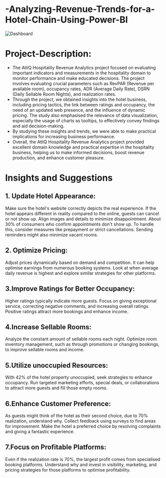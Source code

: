 # -Analyzing-Revenue-Trends-for-a-Hotel-Chain-Using-Power-BI


![Dashboard](https://github.com/KundanMooo/-Analyzing-Revenue-Trends-for-a-Hotel-Chain-Using-Power-BI/assets/130728166/3480c7a3-4580-4447-ac13-031860633d96)

# Project-Description:
- The AtliQ Hospitality Revenue Analytics project focused on evaluating important indicators and measurements in the hospitality domain to monitor performance and make educated decisions.
The project involves evaluating crucial parameters such as RevPAR (Revenue per available room), occupancy rates, ADR (Average Daily Rate), DSRN (Daily Sellable Room Nights), and realization rates.
- Through the project, we obtained insights into the hotel business, including pricing tactics, the link between ratings and occupancy,
the need of an updated web presence, and the influence of dynamic pricing. The study also emphasised the relevance of data visualization,
especially the usage of charts as tooltips, to effectively convey findings and aid decision-making.
- By studying these insights and trends, we were able to make practical implications for increasing business performance.
- Overall, the AtliQ Hospitality Revenue Analytics project provided excellent domain knowledge and practical expertise in the hospitality business,
helping us to make informed decisions, boost revenue production, and enhance customer pleasure.


# Insights and Suggestions


## 1. Update Hotel Appearance:
Make sure the hotel's website correctly depicts the real experience. If the hotel appears different in reality compared to the online,
guests can cancel or not show up. Align images and details to minimize disappointment. About 30% of consumers who confirm appointments don't show up.
To handle this, consider measures like prepayment or strict cancellations. Sending reminders might also minimize vacant rooms.

## 2. Optimize Pricing: 
Adjust prices dynamically based on demand and competition. It can help optimise earnings from numerous booking systems.
Look at when average daily revenue is highest and explore similar strategies for other platforms.

## 3.Improve Ratings for Better Occupancy:
Higher ratings typically indicate more guests. Focus on giving exceptional service, correcting negative comments,
and increasing overall ratings. Positive ratings attract more bookings and enhance income.

## 4.Increase Sellable Rooms:
Analyze the constant amount of sellable rooms each night. Optimize room inventory management, such as through promotions or
changing bookings, to improve sellable rooms and income.

## 5.Utilize unoccupied Resources:
With 42% of the hotel property unoccupied, seek strategies to enhance occupancy.
Run targeted marketing efforts, special deals, or collaborations to attract more guests and fill those empty rooms.

## 6.Enhance Customer Preference:
As guests might think of the hotel as their second choice, due to 70% realization, understand why.
Collect feedback using surveys to find areas for improvement. Make the hotel a preferred choice by resolving complaints and giving a fantastic experience.

## 7.Focus on Profitable Platforms:
Even if the realization rate is 70%, the largest profit comes from specialised booking platforms.
Understand why and invest in visibility, marketing, and pricing strategies for those platforms to optimise profitability.






